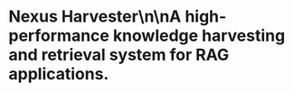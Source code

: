 # Nexus Harvester\n\nA high-performance knowledge harvesting and retrieval system for RAG applications.
